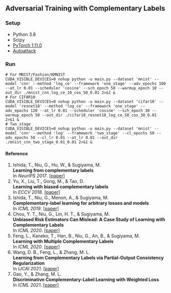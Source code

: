 ## Adversarial Training with Complementary Labels

### Setup

* Python 3.8
* Scipy
* [PyTorch 1.11.0](https://pytorch.org)
* [Autoattack](https://github.com/fra31/auto-attack)

### Run

```shell
# For MNIST/Fashion/KMNIST
CUDA_VISIBLE_DEVICES=0 nohup python -u main.py --dataset 'mnist' --model 'cnn' --method 'log_ce' --framework 'one_stage' --adv_epochs 100 --at_lr 0.01 --scheduler 'cosine' --sch_epoch 50 --warmup_epoch 10 --out_dir ./mnist_cnn_log_ce_10_cos_50_0.01 2>&1 &
# For CIFAR10
CUDA_VISIBLE_DEVICES=0 nohup python -u main.py --dataset 'cifar10' --model 'resnet18' --method 'log_ce' --framework 'one_stage' --adv_epochs 120 --at_lr 0.01 --scheduler 'cosine' --sch_epoch 30 --warmup_epoch 50 --out_dir ./cifar10_resnet18_log_ce_50_cos_30_0.01 2>&1 &
# Two_stage
CUDA_VISIBLE_DEVICES=0 nohup python -u main.py --dataset 'mnist' --model 'cnn' --method 'log' --framework 'two_stage' --cl_epochs 50 --adv_epochs 50 --cl_lr 0.01 --at_lr 0.01 --out_dir ./mnist_cnn_two_stage_0.01_0.01 2>&1 & 
```

#### Reference

1. Ishida, T., Niu, G., Hu, W., & Sugiyama, M.<br>**Learning from complementary labels**<br>In *NeurIPS 2017*. [[paper]](https://arxiv.org/abs/1705.07541)
1. Yu, X., Liu, T., Gong, M., & Tao, D.<br>**Learning with biased complementary labels**<br>In *ECCV 2018*. [[paper]](https://arxiv.org/abs/1711.09535)
1. Ishida, T., Niu, G., Menon, A., & Sugiyama, M.<br>**Complementary-label learning for arbitrary losses and models**<br>In *ICML 2019*. [[paper]](https://arxiv.org/abs/1810.04327)
1. Chou, Y. T., Niu, G., Lin, H. T., & Sugiyama, M.<br>**Unbiased Risk Estimators Can Mislead: A Case Study of Learning with Complementary Labels**<br>In *ICML 2020*. [[paper]](https://arxiv.org/abs/2007.02235)
1. Feng, L., Kaneko, T., Han, B., Niu, G., An, B., & Sugiyama, M.<br>**Learning with Multiple Complementary Labels**<br>In *ICML 2020*. [[paper]](https://arxiv.org/abs/1912.12927v3)
1. Wang, D. B., Feng, L., & Zhang, M. L.<br>**Learning from Complementary Labels via Partial-Output Consistency Regularization**<br>In *IJCAI 2021*. [[paper]](https://www.ijcai.org/proceedings/2021/0423.pdf)
1. Gao, Y., & Zhang, M. L.<br>**Discriminative Complementary-Label Learning with Weighted Loss**<br>In *ICML 2021*. [[paper]](http://proceedings.mlr.press/v139/gao21d/gao21d.pdf)

